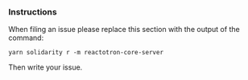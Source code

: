 ### Instructions

When filing an issue please replace this section with the output of the command:

`yarn solidarity r -m reactotron-core-server`

Then write your issue.
